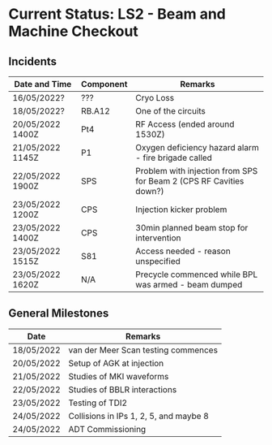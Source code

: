 # Current Status: LS2 - Beam and Machine Checkout 

## Incidents

| Date and Time | Component | Remarks |
|      ---      |    ---    |   ---   |
|  16/05/2022?  |    ???    | Cryo Loss |
|  18/05/2022?  |   RB.A12  | One of the circuits |
|  20/05/2022 1400Z  |   Pt4  | RF Access (ended around 1530Z) |
|  21/05/2022 1145Z  |   P1  | Oxygen deficiency hazard alarm - fire brigade called |
|  22/05/2022 1900Z  |   SPS  | Problem with injection from SPS for Beam 2 (CPS RF Cavities down?) |
|  23/05/2022 1200Z  | CPS | Injection kicker problem |
|  23/05/2022 1400Z  | CPS | 30min planned beam stop for intervention  | 
|  23/05/2022 1515Z  | S81 | Access needed - reason unspecified |
|  23/05/2022 1620Z  | N/A | Precycle commenced while BPL was armed - beam dumped |

## General Milestones

| Date | Remarks |
|      ---      |    ---    |
|   18/05/2022  | van der Meer Scan testing commences |
|   20/05/2022  | Setup of AGK at injection |
|   21/05/2022  | Studies of MKI waveforms |
|   22/05/2022  | Studies of BBLR interactions |
|   23/05/2022  | Testing of TDI2 |
|   24/05/2022  | Collisions in IPs 1, 2, 5, and maybe 8 |
|   24/05/2022  | ADT Commissioning |